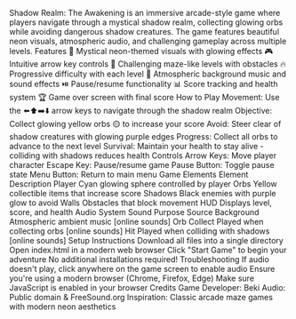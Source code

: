 Shadow Realm: The Awakening is an immersive arcade-style game where players navigate through a mystical shadow realm, collecting glowing orbs while avoiding dangerous shadow creatures. The game features beautiful neon visuals, atmospheric audio, and challenging gameplay across multiple levels.
Features
    🌌 Mystical neon-themed visuals with glowing effects
    🎮 Intuitive arrow key controls
    🧩 Challenging maze-like levels with obstacles
    🔥 Progressive difficulty with each level
    🎵 Atmospheric background music and sound effects
    ⏯️ Pause/resume functionality
    📊 Score tracking and health system
    🏆 Game over screen with final score
How to Play
    Movement: Use the ⬅️⬆️➡️⬇️ arrow keys to navigate through the shadow realm
    Objective: Collect glowing yellow orbs 🟡 to increase your score
    Avoid: Steer clear of shadow creatures with glowing purple edges
    Progress: Collect all orbs to advance to the next level
    Survival: Maintain your health to stay alive - colliding with shadows reduces health
Controls
    Arrow Keys: Move player character
    Escape Key: Pause/resume game
    Pause Button: Toggle pause state
    Menu Button: Return to main menu
Game Elements
Element                                	Description
Player	                Cyan glowing sphere controlled by player
Orbs	                  Yellow collectible items that increase score
Shadows	                Black enemies with purple glow to avoid
Walls	                  Obstacles that block movement
HUD	                    Displays level, score, and health
Audio System
Sound	                            Purpose	                                  Source
Background	          Atmospheric ambient music	                         [online sounds]
Orb Collect	          Played when collecting orbs	                       [online sounds]
Hit	                  Played when colliding with shadows	               [online sounds]
Setup Instructions
    Download all files into a single directory
    Open index.html in a modern web browser
    Click "Start Game" to begin your adventure
    No additional installations required!
Troubleshooting
    If audio doesn't play, click anywhere on the game screen to enable audio
    Ensure you're using a modern browser (Chrome, Firefox, Edge)
    Make sure JavaScript is enabled in your browser
Credits
    Game Developer: Beki
    Audio: Public domain & FreeSound.org
    Inspiration: Classic arcade maze games with modern neon aesthetics
